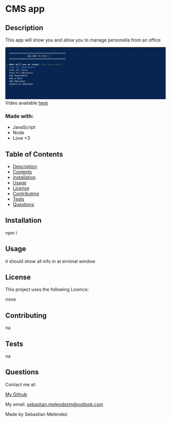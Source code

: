 
# CMS app

## Description

  This app will show you and allow you to manage personella from an office 

  ![image](./Screenshot%202022-11-13%20212243.jpg)
  Video available [here](https://streamable.com/uqa76g)
  
### Made with:
  
* JavaScript
* Node
* Love <3


## Table of Contents
* [Description](#description)
* [Contents](#contents)
* [Installation](#installation) 
* [Usage](#usage)
* [License](#licence)
* [Contributing](#contributing)
* [Tests](#tests)
* [Questions](#questions)


## Installation
  npm i
  
## Usage
  it should show all info in at erminal window 
   

  ## License
  This project uses the following Licence:


  none
  
  

    
  

## Contributing
  na

## Tests
  na

## Questions
  Contact me at:


  [My Github](https://github.com/SebasMelendezx)


  My email: sebastian.melendezm@outlook.com

Made by Sebastian Melendez

